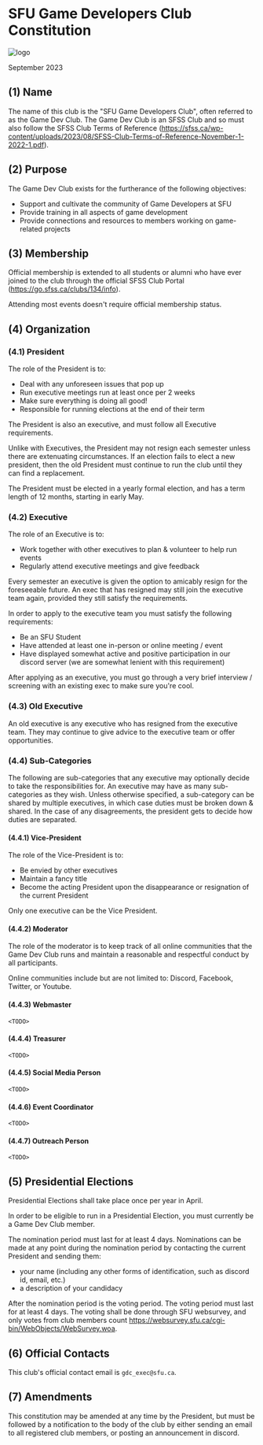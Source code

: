 # SFU Game Developers Club Constitution

![logo](https://avatars.githubusercontent.com/u/80388508?s=200&v=4) 

September 2023

## (1) Name

The name of this club is the "SFU Game Developers Club", often referred to as the Game Dev Club. The Game Dev Club is an SFSS Club and so must also follow the SFSS Club Terms of Reference (https://sfss.ca/wp-content/uploads/2023/08/SFSS-Club-Terms-of-Reference-November-1-2022-1.pdf).

## (2) Purpose

The Game Dev Club exists for the furtherance of the following objectives:
- Support and cultivate the community of Game Developers at SFU 
- Provide training in all aspects of game development
- Provide connections and resources to members working on game-related projects

## (3) Membership

Official membership is extended to all students or alumni who have ever joined to the club through the official SFSS Club Portal (https://go.sfss.ca/clubs/134/info).

Attending most events doesn't require official membership status.

## (4) Organization

### (4.1) President

The role of the President is to:
- Deal with any unforeseen issues that pop up
- Run executive meetings run at least once per 2 weeks
- Make sure everything is doing all good!
- Responsible for running elections at the end of their term

The President is also an executive, and must follow all Executive requirements.

Unlike with Executives, the President may not resign each semester unless there are extenuating circumstances. If an election fails to elect a new president, then the old President must continue to run the club until they can find a replacement.

The President must be elected in a yearly formal election, and has a term length of 12 months, starting in early May.

### (4.2) Executive

The role of an Executive is to:
- Work together with other executives to plan & volunteer to help run events
- Regularly attend executive meetings and give feedback

Every semester an executive is given the option to amicably resign for the foreseeable future. An exec that has resigned may still join the executive team again, provided they still satisfy the requirements.

In order to apply to the executive team you must satisfy the following requirements:
- Be an SFU Student
- Have attended at least one in-person or online meeting / event
- Have displayed somewhat active and positive participation in our discord server (we are somewhat lenient with this requirement)

After applying as an executive, you must go through a very brief interview / screening with an existing exec to make sure you're cool.

### (4.3) Old Executive

An old executive is any executive who has resigned from the executive team. They may continue to give advice to the executive team or offer opportunities. 

### (4.4) Sub-Categories

The following are sub-categories that any executive may optionally decide to take the responsibilities for. An executive may have as many sub-categories as they wish. Unless otherwise specified, a sub-category can be shared by multiple executives, in which case duties must be broken down & shared. In the case of any disagreements, the president gets to decide how duties are separated.

#### (4.4.1) Vice-President

The role of the Vice-President is to:
- Be envied by other executives 
- Maintain a fancy title
- Become the acting President upon the disappearance or resignation of the current President

Only one executive can be the Vice President.

#### (4.4.2) Moderator

The role of the moderator is to keep track of all online communities that the Game Dev Club runs and maintain a reasonable and respectful conduct by all participants. 

Online communities include but are not limited to: Discord, Facebook, Twitter, or Youtube.

#### (4.4.3) Webmaster

    <TODO>

#### (4.4.4) Treasurer

    <TODO>

#### (4.4.5) Social Media Person

    <TODO>

#### (4.4.6) Event Coordinator

    <TODO>

#### (4.4.7) Outreach Person

    <TODO>

## (5) Presidential Elections

Presidential Elections shall take place once per year in April.

In order to be eligible to run in a Presidential Election, you must currently be a Game Dev Club member.

The nomination period must last for at least 4 days. Nominations can be made at any point during the nomination period by contacting the current President and sending them:
  - your name (including any other forms of identification, such as discord id, email, etc.)
  - a description of your candidacy

After the nomination period is the voting period. The voting period must last for at least 4 days. The voting shall be done through SFU websurvey, and only votes from club members count https://websurvey.sfu.ca/cgi-bin/WebObjects/WebSurvey.woa.


## (6) Official Contacts

This club's official contact email is `gdc_exec@sfu.ca`.

## (7) Amendments

This constitution may be amended at any time by the President, but must be followed by a notification to the body of the club by either sending an email to all registered club members, or posting an announcement in discord.

